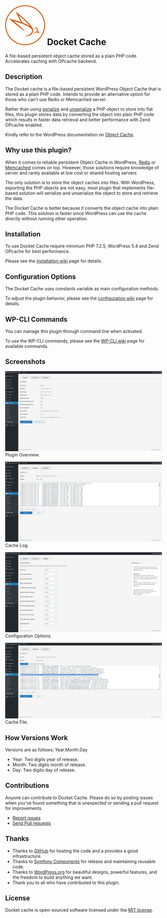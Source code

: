 
# ![Docket Cache](./.wordpress.org/icon-128x128.png) Docket Cache

A file-based persistent object cache stored as a plain PHP code. Accelerates caching with OPcache backend.
  
## Description

The Docket cache is a file-based persistent WordPress Object Cache that is stored as a plain PHP code. Intends to provide an alternative option for those who can't use Redis or Memcached server.

Rather than using [serialize](https://www.php.net/manual/en/function.serialize.php) and [unserialize](https://www.php.net/manual/en/function.unserialize.php) a PHP object to store into flat files, this plugin stores data by converting the object into plain PHP code which results in faster data retrieval and better performance with Zend OPcache enabled.

Kindly refer to the WordPress documentation on [Object Cache](https://make.wordpress.org/hosting/handbook/handbook/performance/#object-cache).

## Why use this plugin?
When it comes to reliable persistent Object Cache in WordPress, [Redis](https://redis.io/) or [Memcached](https://memcached.org/) comes on top. However, those solutions require knowledge of server and rarely available at low cost or shared hosting servers

The only solution is to store the object caches into files. With WordPress, exporting the PHP objects are not easy, most plugin that implements file-based solution will serialize and unserialize the object to store and retrieve the data.

The Docket Cache is better because it converts the object cache into plain PHP code. This solution is faster since WordPress can use the cache directly without running other operation.

## Installation

To use Docket Cache require minimum PHP 7.2.5, WordPress 5.4 and Zend OPcache for best performance.

Please see the [installation wiki](https://github.com/nawawi/docket-cache/wiki/Installation) page for details.

## Configuration Options

The Docket Cache uses constants variable as main configuration methods.

To adjust the plugin behavior, please see the [configuration wiki](https://github.com/nawawi/docket-cache/wiki/Constants) page for details.


## WP-CLI Commands

You can manage this plugin through command line when activated.

To use the WP-CLI commands, please see the [WP-CLI wiki](https://github.com/nawawi/docket-cache/wiki/WP-CLI) page for available commands.

## Screenshots
![Overview](./.wordpress.org/screenshot-1.png) Plugin Overview.

![Cache Log](./.wordpress.org/screenshot-2.png) Cache Log.

![Configuration Options](./.wordpress.org/screenshot-3.png) Configuration Options.

![Cache File](./.wordpress.org/screenshot-4.png) Cache File.

## How Versions Work

Versions are as follows: Year.Month.Day

* Year: Two digits year of release.
* Month: Two digits month of release.
* Day: Two digits day of release.


## Contributions

Anyone can contribute to Docket Cache. Please do so by posting issues when you've found something that is unexpected or sending a pull request for improvements.

- [Report issues](https://github.com/nawawi/docket-cache/issues)
- [Send Pull requests](https://github.com/nawawi/docket-cache/pulls)

## Thanks

- Thanks to [GitHub](https://github.com) for hosting the code and a provides a good infrastructure.
- Thanks to [Symfony Components](https://github.com/symfony) for release and maintaining reusable code.
- Thanks to [WordPress.org](https://wordpres.org) for beautiful designs, powerful features, and the freedom to build anything we want.
- Thank you to all who have contributed to this plugin.

## License

Docket cache is open-sourced software licensed under the [MIT license](https://github.com/nawawi/docket-cache/blob/master/LICENSE.txt).
